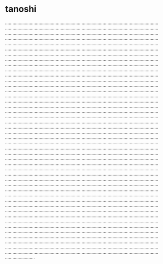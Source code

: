 # tanoshi
....................................................................................................................................................................................................................................................................................................................................................................................................................................................................................................................................................................................................................................................................................................................................................................................................................................................................................................................................................................................................................................................................................................................................................................................................................................................................................................................................................................................................................................................................................................................................................................................................................................................................................................................................................................................................................................................................................................................................................................................................................................................................................................................................................................................................................................................................................................................................................................................................................................................................................................................................................................................................................................................................................................................................................................................................................................................................................................................................................................................................................................................................................................................................................................................................................................................................................................................................................................................................................................................................................................................................................................................................................................................................................................................................................................................................................................................................................................................................................................................................................................................................................................................................................................................................................................................................................................................................................................................................................................................................................................................................................................................................................................................................................................................................................................................................................................................................................................................................................................................................................................................................................................................................................................................................................................................................................................................................................................................................................................................................................................................................................................................................................................................................................................................................................................................................................................